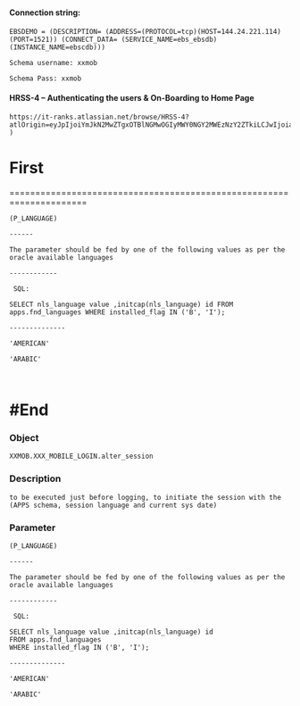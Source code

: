 #
#### Connection string:
```
EBSDEMO = (DESCRIPTION= (ADDRESS=(PROTOCOL=tcp)(HOST=144.24.221.114)(PORT=1521)) (CONNECT_DATA= (SERVICE_NAME=ebs_ebsdb) (INSTANCE_NAME=ebscdb)))

Schema username: xxmob

Schema Pass: xxmob 

```


#### HRSS-4 – Authenticating the users & On-Boarding to Home Page
```
https://it-ranks.atlassian.net/browse/HRSS-4?atlOrigin=eyJpIjoiYmJkN2MwZTgxOTBlNGMwOGIyMWY0NGY2MWEzNzY2ZTkiLCJwIjoiaiJ9 )  
```
# First 
=====================================================================
```
(P_LANGUAGE) 

------ 

The parameter should be fed by one of the following values as per the oracle available languages  

------------ 

 SQL: 

SELECT nls_language value ,initcap(nls_language) id FROM apps.fnd_languages WHERE installed_flag IN ('B', 'I'); 

-------------- 

'AMERICAN' 

'ARABIC' 



```
#End
===========================================================================================
### Object  
``` 
XXMOB.XXX_MOBILE_LOGIN.alter_session 
```
### Description  
``` 
to be executed just before logging, to initiate the session with the (APPS schema, session language and current sys date)  
```
### Parameter  
``` 
(P_LANGUAGE) 

------ 

The parameter should be fed by one of the following values as per the oracle available languages  

------------ 

 SQL: 

SELECT nls_language value ,initcap(nls_language) id 
FROM apps.fnd_languages 
WHERE installed_flag IN ('B', 'I'); 

-------------- 

'AMERICAN' 

'ARABIC' 

```



